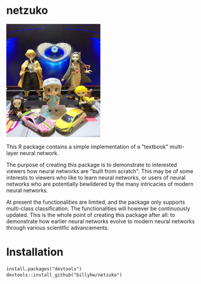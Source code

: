 # netzuko

<img src="/images/nezuko_2.jpg" width="250" height="300">

This R package contains a simple implementation of a "textbook" multi-layer neural network.

The purpose of creating this package is to demonstrate to interested viewers how neural networks are "built from scratch". 
This may be of some interests to viewers who like to learn neural networks, or users of neural networks who are potentially bewildered
by the many intricacies of modern neural networks. 

At present the functionalities are limited, and the package only supports multi-class classification.
The functionalities will however be continuously updated. This is the whole point of creating this package after all: to demonstrate how earlier neural networks evolve to modern neural networks through various scientific advancements.

# Installation
```
install.packages("devtools")
devtools::install_github("billyhw/netzuko")
```
